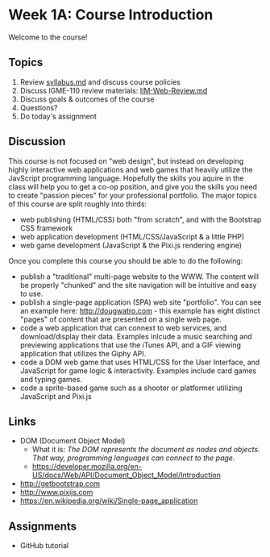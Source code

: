 # Week 1A: Course Introduction
Welcome to the course!
## Topics
1. Review [syllabus.md](../syllabus.md) and discuss course policies
1. Discuss IGME-110 review materials: [IIM-Web-Review.md](../IIM-Web-Review.md)
1. Discuss goals & outcomes of the course
1. Questions?
1. Do today's assignment

## Discussion
This course is not focused on "web design", but instead on developing highly interactive web applications and web games that heavily utilize the JavScript programming language. Hopefully the skills you aquire in the class will help you to get a co-op position, and give you the skills you need to create "passion pieces" for your professional portfolio. The major topics of this course are split roughly into thirds:
- web publishing (HTML/CSS) both "from scratch", and with the Bootstrap CSS framework
- web application development (HTML/CSS/JavaScript & a little PHP)
- web game development (JavaScript & the Pixi.js rendering engine)

Once you complete this course you should be able to do the following:
- publish a "traditional" multi-page website to the WWW. The content will be properly "chunked" and the site navigation will be intuitive and easy to use.
- publish a single-page application (SPA) web site "portfolio". You can see an example here: http://dougwatro.com - this example has eight distinct "pages" of content that are presented on a single web page.
- code a web application that can connext to web services, and download/display their data. Examples inlcude a music searching and previewing applications that use the iTunes API, and a GIF viewing application that utilizes the Giphy API.
- code a DOM web game that uses HTML/CSS for the User Interface, and JavaScript for game logic & interactivity. Examples include card games and typing games.
- code a sprite-based game such as a shooter or platformer utilizing JavaScript and Pixi.js 


## Links
- DOM (Document Object Model)
  - What it is: *The DOM represents the document as nodes and objects. That way, programming languages can connect to the page.*
  - https://developer.mozilla.org/en-US/docs/Web/API/Document_Object_Model/Introduction
- http://getbootstrap.com
- http://www.pixijs.com
- https://en.wikipedia.org/wiki/Single-page_application 

## Assignments
- GitHub tutorial 
